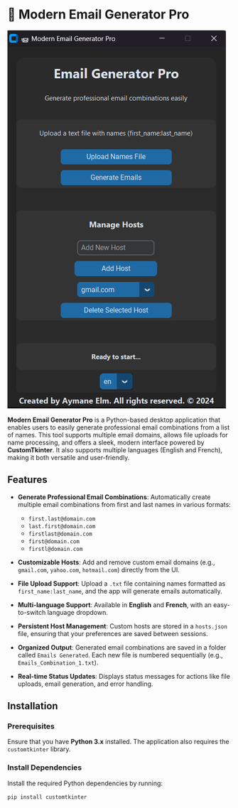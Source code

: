 # 📨 Modern Email Generator Pro

![Modern Email Generator Pro](img.png)

**Modern Email Generator Pro** is a Python-based desktop application that enables users to easily generate professional email combinations from a list of names. This tool supports multiple email domains, allows file uploads for name processing, and offers a sleek, modern interface powered by **CustomTkinter**. It also supports multiple languages (English and French), making it both versatile and user-friendly.

## Features

- **Generate Professional Email Combinations**: Automatically create multiple email combinations from first and last names in various formats:
  - `first.last@domain.com`
  - `last.first@domain.com`
  - `firstlast@domain.com`
  - `first@domain.com`
  - `firstl@domain.com`

- **Customizable Hosts**: Add and remove custom email domains (e.g., `gmail.com`, `yahoo.com`, `hotmail.com`) directly from the UI.

- **File Upload Support**: Upload a `.txt` file containing names formatted as `first_name:last_name`, and the app will generate emails automatically.

- **Multi-language Support**: Available in **English** and **French**, with an easy-to-switch language dropdown.

- **Persistent Host Management**: Custom hosts are stored in a `hosts.json` file, ensuring that your preferences are saved between sessions.

- **Organized Output**: Generated email combinations are saved in a folder called `Emails Generated`. Each new file is numbered sequentially (e.g., `Emails_Combination_1.txt`).

- **Real-time Status Updates**: Displays status messages for actions like file uploads, email generation, and error handling.

## Installation

### Prerequisites

Ensure that you have **Python 3.x** installed. The application also requires the `customtkinter` library.

### Install Dependencies

Install the required Python dependencies by running:

```bash
pip install customtkinter
